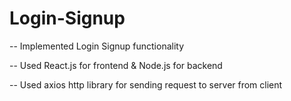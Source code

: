 # Login-Signup

-- Implemented Login Signup functionality


-- Used React.js for frontend & Node.js for backend


-- Used axios http library for sending request to server from client
